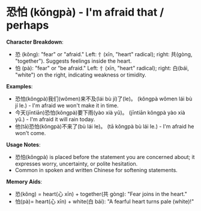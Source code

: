 # **恐怕 (kǒngpà) - I'm afraid that / perhaps**

**Character Breakdown**:  
- 恐 (kǒng): "fear" or "afraid." Left: 忄(xīn, "heart" radical); right: 共(gòng, "together"). Suggests feelings inside the heart.  
- 怕 (pà): "fear" or "be afraid." Left: 忄(xīn, "heart" radical); right: 白(bái, "white") on the right, indicating weakness or timidity.

**Examples**:  
- 恐怕(kǒngpà)我们(wǒmen)来不及(lái bù jí)了(le)。 (kǒngpà wǒmen lái bù jí le.) - I'm afraid we won't make it in time.  
- 今天(jīntiān)恐怕(kǒngpà)要下雨(yào xià yǔ)。 (jīntiān kǒngpà yào xià yǔ.) - I'm afraid it will rain today.  
- 他(tā)恐怕(kǒngpà)不来了(bù lái le)。 (tā kǒngpà bù lái le.) - I'm afraid he won't come.

**Usage Notes**:  
- 恐怕(kǒngpà) is placed before the statement you are concerned about; it expresses worry, uncertainty, or polite hesitation.  
- Common in spoken and written Chinese for softening statements.

**Memory Aids**:  
- 恐(kǒng) = heart(心 xīn) + together(共 gòng): "Fear joins in the heart."  
- 怕(pà)= heart(心 xīn) + white(白 bái): "A fearful heart turns pale (white)!"